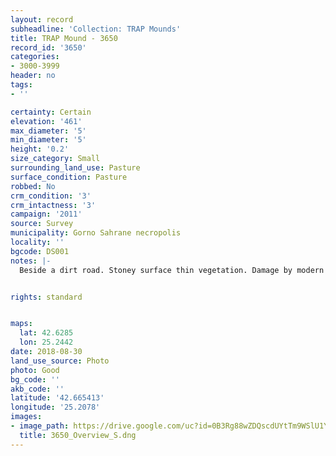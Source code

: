 ```yaml
---
layout: record
subheadline: 'Collection: TRAP Mounds'
title: TRAP Mound - 3650
record_id: '3650'
categories:
- 3000-3999
header: no
tags:
- ''

certainty: Certain
elevation: '461'
max_diameter: '5'
min_diameter: '5'
height: '0.2'
size_category: Small
surrounding_land_use: Pasture
surface_condition: Pasture
robbed: No
crm_condition: '3'
crm_intactness: '3'
campaign: '2011'
source: Survey
municipality: Gorno Sahrane necropolis
locality: ''
bgcode: DS001
notes: |-
  Beside a dirt road. Stoney surface thin vegetation. Damage by modern activity. No visible robbers trenchs.


rights: standard


maps:
  lat: 42.6285
  lon: 25.2442
date: 2018-08-30
land_use_source: Photo
photo: Good
bg_code: ''
akb_code: ''
latitude: '42.665413'
longitude: '25.2078'
images:
- image_path: https://drive.google.com/uc?id=0B3Rg88wZDQscdUYtTm9WSlU1Ym8
  title: 3650_Overview_S.dng
---
```

